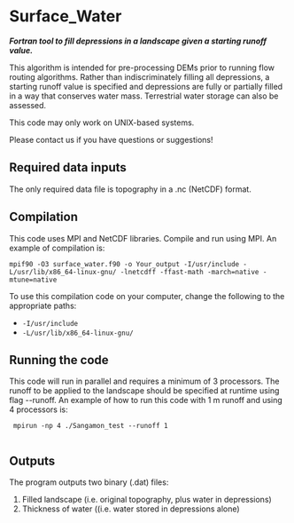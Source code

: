 # Surface_Water

***Fortran tool to fill depressions in a landscape given a starting runoff value.***

This algorithm is intended for pre-processing DEMs prior to running flow routing algorithms. Rather than indiscriminately filling all depressions, a starting runoff value is specified and depressions are fully or partially filled in a way that conserves water mass. Terrestrial water storage can also be assessed. 

This code may only work on UNIX-based systems. 

Please contact us if you have questions or suggestions! 

## Required data inputs
The only required data file is topography in a .nc (NetCDF) format. 

## Compilation

This code uses MPI and NetCDF libraries. Compile and run using MPI. 
An example of compilation is:

```
mpif90 -O3 surface_water.f90 -o Your_output -I/usr/include -L/usr/lib/x86_64-linux-gnu/ -lnetcdff -ffast-math -march=native -mtune=native
```
To use this compilation code on your computer, change the following to the appropriate paths:

* `-I/usr/include`
* `-L/usr/lib/x86_64-linux-gnu/`

## Running the code

This code will run in parallel and requires a minimum of 3 processors.
The runoff to be applied to the landscape should be specified at runtime using flag --runoff. 
An example of how to run this code with 1 m runoff and using 4 processors is:

```
 mpirun -np 4 ./Sangamon_test --runoff 1
 
 ```
## Outputs

The program outputs two binary (.dat) files:
1. Filled landscape (i.e. original topography, plus water in depressions)
2. Thickness of water ((i.e. water stored in depressions alone)
